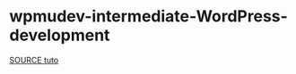 # wpmudev-intermediate-WordPress-development
[SOURCE tuto](https://premium.wpmudev.org/blog/wordpress-development-for-intermediate-users-making-your-themes-customizer-ready/?utm_source=WPMU+DEV+Blog&utm_campaign=f287b9883d-RSS_Daily_Mailchimp&utm_medium=email&utm_term=0_591b793ca5-f287b9883d-86014406)
